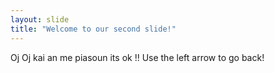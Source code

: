 ```yaml
---
layout: slide
title: "Welcome to our second slide!"
---
```

Oj Oj kai an me piasoun its ok !!
Use the left arrow to go back!
